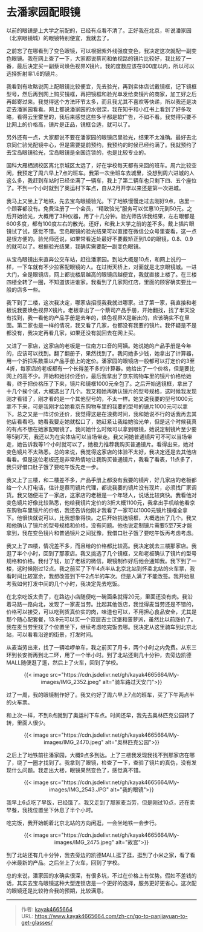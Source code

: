 # 去潘家园配眼镜

以前的眼镜是上大学之前配的，已经有点看不清了。正好我在北京，听说潘家园（北京眼镜城）的眼镜特别便宜，我就去了。
<!--more-->

之前忘了在哪看到了变色眼镜，可以根据紫外线强度变色，我决定这次就配一副变色眼镜。我在网上查了一下，大家都说蔡司和依视路的镜片比较好，我比较了一番，最后决定买一副蔡司焕色视界X镜片。我的度数应该在800度以内，所以可以选择折射率1.6的镜片。

我看到有攻略说网上配眼镜比较便宜，先去验光，再到实体店试戴镜框，记下镜框型号，然后再到网上购买镜框，再把镜框和验光单发给卖镜片的商家，加工好之后再邮寄过来。我觉得这个方法环节太多，而且我尤其不喜欢等快递，所以我还是决定去潘家园看看。网上都说潘家园的水很深，我在知乎和小红书上看到了好多攻略，看得云里雾里的，我后来感觉这些多半都是软广告，不如不看。我觉得只要不比网上的价格高，镜片是正品，镜框合适，就可以了。

另外还有一点，大家都说不要在潘家园的眼镜店里验光，结果不太准确。最好去北京同仁验光配镜中心，但是需要提前预约，我预约的时候已经约满了。我就预约了去宝岛眼镜验光，宝岛眼镜是全国连锁的，也是比较专业的。

国科大雁栖湖校区离北京城区太远了，好在学校每天都有来回的班车。周六比较空闲，我预定了周六早上7点的班车。我第一次坐班车去城里，没想到周六进城的人这么多，我赶到车站时已经坐满了一辆车，我上了第二辆车也只剩下四、五个座位了。不到一个小时就到了奥运村下车点，自从2月开学以来还是第一次进城。

我马上又坐上了地铁，先去宝岛眼镜验光。下了地铁慢慢走过去刚好9点，店里一个顾客都没有。免费注册了一个会员，“精致验光”服务可以优惠10元到50元。之后开始验光，大概用了3种仪器，用了十几分钟。验光师告诉我结果，左右眼都是600多度，都有100度左右的散光。还好，和我上大学之前的差不多。戴上插片眼镜试了试，感觉不错。宝岛眼镜的验光结果可以直接在微信公众号里查看，这一点是很方便的。验光师还说，如果常看近处最好不要戴矫正到1.0的眼镜，0.8、0.9的就可以了。根据验光结果，我确实需要配一副变色眼镜。

从宝岛眼镜出来直奔公交车站，赶往潘家园。到站大概是10点，和网上说的一样，一下车就有不少拉客配眼镜的人。在过街天桥上，对面就是北京眼镜城。一进大门，全是眼镜店，网上都说楼层越高的眼镜店越便宜，我就直接上楼了。在三楼四楼全转了一圈，不知道该进谁家。我看到了几家网红店，里面的顾客确实要比一般的店多一些。

我下到了二楼，这次我决定，哪家店招揽我我就进哪家。进了第一家，我直接和老板说我要焕色视界X镜片。老板拿出了一个蔡司产品手册，开始翻找，找了半天没有找到，我一看他的产品手册是去年的，焕色视界X是新出的，应该确实不在里面。第二家也是一样的情况，我又看了几家，也都没有我要的镜片。我怀疑是不是都没有，我决定再看几家，如果还没有就回去在网上买。

又进了一家店，这家店的老板是一位南方口音的阿姨。她说她的产品手册是今年的，应该可以找到。翻了翻册子，果然找到了。我问她多少钱，她拿出了计算器，用一个折扣系数乘以产品手册上的定价。潘家园的眼镜店一般都可以打定价的3至4折，每家店的老板都有一个长得差不多的计算器。她给出了一个价格，但是要比网上的高不少。开始和她讨价还价，最后我拿出了京东购物车里的镜片价格给她看，终于把价格压了下来，镜片和镜框1000元全包了。之后开始选镜框，拿出了十几个挨个试，大概选出了几个。我又和她再确认镜片的型号规格，这时候我发现刚才看错了，刚才看的是一个其他型号的，不太一样。她又说我要的型号1000元拿不下来，可是我刚才给她看京东购物车里的我要的型号的镜片1000元可以拿下。总之又是一阵讨价还价，我觉得这是在浪费时间，我和她说不行的话我再去其他店看看吧。她看我要走她就松口了，她赶紧让我给她验光单，但是这个时候我真的有点不想在她家配眼镜了。我问她什么时候可以拿到眼镜，她说定制镜片至少要等5到7天，我还以为在实体店可以当场带走。我又问她普通镜片可不可以当场带走，她告诉我等1个小时就可以了，她极力推荐我购买普通镜片。看得出来，她对变色镜片不太熟悉。总的来说，我觉得这家店的体验不太好，我决定还是去其他店看看。但是这位老板还是非常热情地让我购买普通镜片，我看了看表，11点多了，我只好借口肚子饿了要吃午饭先走一步。

我又上了三楼，和二楼差不多，产品手册上都没有我要的镜片，好几家店的老板都给一个人打电话，估计是蔡司镜片代理，都说我要的镜片没有现片，必须找厂家调货。我又随便进了一家店，这家店的老板是一个年轻人，说话比较爽快。我看他对变色镜片好像比较熟悉，他给我镜片定价的3折大概1100元，我拿出手机给他看京东购物车里镜片的价格，我还告诉他刚才我看了一家可以1000元镜片镜框全拿下。他很快就说可以，比我想象得快。之后开始挑选镜框，大概选出了几个。我又和他确认了镜片的型号规格和价格，没有问题。他也说定制镜片需要5至7天才能拿到，我在变色镜片和普通镜片之间犹豫，我借口肚子饿了要吃午饭再考虑考虑。

我又上了四楼，情况差不多，而且给的价格都比较高。我决定就去三楼那家店。我逛了半个小时，回到了那家店。我又挑选了几个镜框，又和老板确认了镜片的型号规格和价格。我付了钱，加了老板的微信，眼镜制作好后他会通知我。我下到了一楼，这时候刚过12点。我之前买了下午4点半从北京北站到怀柔北站的火车票，我看时间比较富余，我想改签到下午2点半的车次。但是人满了不能改签。我开始思考我如何打发中间的几个小时，我决定先去吃饭。

在北京吃饭太贵了，在路边小店随便吃一碗面条就得20元，里面还没有肉。我沿着马路一路向北，发现了一家麦当劳。比起其他饭店，我觉得麦当劳还是不错的，价格可以接受，可以吃到货真价实的肉，味道也可以，不用担心食品安全，尤其是那个随心配套餐，13.9元可以买一个双层吉士汉堡和菠萝派，虽然比以前涨价了。我在麦当劳里找了个位置坐下，继续考虑吃完饭去哪。我决定从这里骑车到北京北站，可以看看沿途的街景，打发时间。

从麦当劳出来，找了一辆哈啰单车，我之前买了月卡，两个小时之内免费。从东三环到长安街再到北二环，用了一个半小时。到了北站还剩几十分钟，去旁边凯德MALL随便逛了逛，然后上了火车，回到了学校。

<div align="center">
{{< image src="https://cdn.jsdelivr.net/gh/kayak4665664/My-images/IMG_2352.jpeg" alt="骑车路过天安门">}}
</div>

过了一周，我的眼镜制作好了。我又约好了周六早上7点的班车，买了下午两点半的火车票。

和上次一样，不到8点就到了奥运村下车点。时间还早，我先去奥林匹克公园转了转，里面人很少。

<div align="center">
{{< image src="https://cdn.jsdelivr.net/gh/kayak4665664/My-images/IMG_2470.jpeg" alt="奥林匹克公园">}}
</div>

之后上了地铁前往潘家园，大概9点多到达。上了三楼我发现我找不到那家店在哪了，绕了一圈才找到了。我拿到了眼镜，检查了一下，查验了镜片的真伪，没有发现什么问题。我走出大楼，眼镜果然变色了，感觉真不错。

<div align="center">
{{< image src="https://cdn.jsdelivr.net/gh/kayak4665664/My-images/IMG_2543.JPG" alt="我的眼镜">}}
</div>

我早上6点吃了早饭，已经饿了。我又走到了那家麦当劳，但是刚过10点，还在卖早餐，我找位置坐下休息了半个小时。

吃完饭，我开始朝着北京北站的方向闲逛，一会坐地铁一会步行。

<div align="center">
{{< image src="https://cdn.jsdelivr.net/gh/kayak4665664/My-images/IMG_2475.jpeg" alt="故宫">}}
</div>

到了北站还有几十分钟，我去旁边的凯德MALL逛了逛，逛到了小米之家，看了看小米最新的产品。之后坐上了火车，回到了学校。

总的来说，潘家园的水确实很深，有很多坑，不过在价格上有优势。假如不差钱的话，其实去宝岛眼镜这种大型连锁店是一个更好的选择，服务更好更省心。这次配的眼镜还是比较符合我的预期，比较满意。

---

> 作者: [kayak4665664](https://github.com/kayak4665664)  
> URL: https://www.kayak4665664.com/zh-cn/go-to-panjiayuan-to-get-glasses/  

